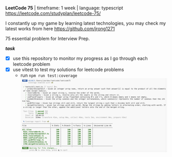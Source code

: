 **LeetCode 75** | timeframe: 1 week | language: typescript
https://leetcode.com/studyplan/leetcode-75/

I constantly up my game by learning latest technologies, you may check my latest works from here https://github.com/jrong1271

75 essential problem for Interview Prep. 

***task***
- [x] use this repository to monitor my progress as I go through each leetcode problem
- [x] use vitest to test my solutions for leetcode problems
  * run ```npm run test:coverage```
  ![](tests/coverage.png)
